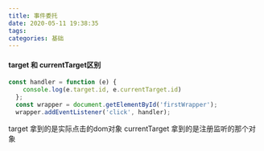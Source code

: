 ```yaml
---
title: 事件委托
date: 2020-05-11 19:38:35
tags:
categories: 基础
---
```


<!-- more --> 
#### target 和 currentTarget区别
```js
const handler = function (e) {
    console.log(e.target.id, e.currentTarget.id)
  };
  const wrapper = document.getElementById('firstWrapper');
  wrapper.addEventListener('click', handler);
```

target 拿到的是实际点击的dom对象
currentTarget 拿到的是注册监听的那个对象
